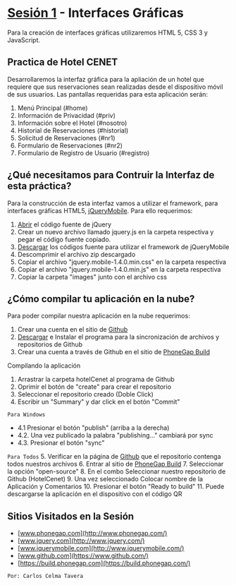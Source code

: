 [Sesión 1](http://www.igitsoft.com/) - Interfaces Gráficas
==================================================

Para la creación de interfaces gráficas utilizaremos HTML 5, CSS 3 y JavaScript.

Practica de Hotel CENET
--------------------------------------

Desarrollaremos la interfaz gráfica para la apliación de un hotel que requiere que sus reservaciones sean realizadas desde el dispositivo móvil de sus usuarios. Las pantallas requeridas para esta aplicación serán:

1. Menú Principal (#home)
2. Información de Privacidad (#priv)
3. Información sobre el Hotel (#nosotro)
3. Historial de Reservaciones (#historial)
4. Solicitud de Reservaciones (#nr1)
5. Formulario de Reservaciones (#nr2)
6. Formulario de Registro de Usuario (#registro)


¿Qué necesitamos para Contruir la Interfaz de esta práctica?
--------------------------------------

Para la construcción de esta interfaz vamos a utilizar el framework, para interfaces gráficas HTML5, [jQueryMobile](http://www.jquerymobile.com). Para ello requerimos:

1. [Abrir](http://code.jquery.com/jquery-1.11.0.min.js) el código fuente de jQuery
2. Crear un nuevo archivo llamado jquery.js en la carpeta respectiva y pegar el código fuente copiado.
3. [Descargar](http://jquerymobile.com/resources/download/jquery.mobile-1.4.0.zip) los códigos fuente para utilizar el framework de jQueryMobile
4. Descomprimir el archivo zip descargado
5. Copiar el archivo "jquery.mobile-1.4.0.min.css" en la carpeta respectiva
6. Copiar el archivo "jquery.mobile-1.4.0.min.js" en la carpeta respectiva
7. Copiar la carpeta "images" junto con el archivo css


¿Cómo compilar tu aplicación en la nube?
----------------------------

Para poder compilar nuestra aplicación en la nube requerimos:

1. Crear una cuenta en el sitio de [Github](https://github.com/)
2. [Descargar](https://help.github.com/articles/set-up-git) e Instalar el programa para la sincronización de archivos y repositorios de Github
3. Crear una cuenta a través de Github en el sitio de [PhoneGap Build](https://build.phonegap.com/)

Compilando la aplicación

1. Arrastrar la carpeta hotelCenet al programa de Github
2. Oprimir el botón de "create" para crear el repositorio
3. Seleccionar el repositorio creado (Doble Click)
4. Escribir un "Summary" y dar click en el botón "Commit"

`Para Windows`
- 4.1 Presionar el botón "publish" (arriba a la derecha)
- 4.2. Una vez publicado la palabra "publishing..." cambiará por sync
- 4.3. Presionar el botón "sync"

`Para Todos`
5. Verificar en la página de [Github](https://github.com/) que el repositorio contenga todos nuestros archivos
6. Entrar al sitio de [PhoneGap Build](https://build.phonegap.com/)
7. Seleccionar la opción "open-source"
8. En el combo Seleccionar nuestro repositorio de Github (HotelCenet)
9. Una vez seleccionado Colocar nombre de la Aplicación y Comentarios
10. Presionar el botón "Ready to build"
11. Puede descargarse la aplicación en el dispositivo con el código QR


Sitios Visitados en la Sesión
----------------------------

- [www.phonegap.com](http://www.phonegap.com/)
- [www.jquery.com](http://www.jquery.com/)
- [www.jquerymobile.com](http://www.jquerymobile.com/)
- [www.github.com](https://www.github.com/)
- [https://build.phonegap.com](https://build.phonegap.com/)

`Por: Carlos Celma Tavera`